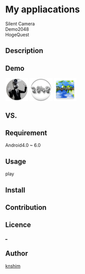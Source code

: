 My appliacations
====

Silent Camera  
Demo2048  
HogeQuest

## Description

## Demo

![Build Status](https://raw.githubusercontent.com/knshim/Released/master/Android/SilentCamera/app/src/main/res/mipmap-hdpi/ic_launcher.png)
![Build Status](https://raw.githubusercontent.com/knshim/Released/master/Android/Demo2048/res/drawable-hdpi/ic_launcher.png)
![Build Status](https://raw.githubusercontent.com/knshim/Released/master/Android/HogeQuest/app/src/main/res/mipmap-hdpi/ic_launcher.png)

## VS. 

## Requirement

Android4.0 ~ 6.0

## Usage

play

## Install

## Contribution

## Licence

[_](https://github.com/tcnksm/tool/blob/master/LICENCE)

## Author

[knshim](https://github.com/knshim)
